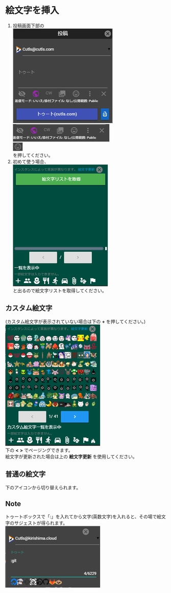 # 絵文字を挿入

1. 投稿画面下部の  
![toot3](/media/toot3.png)  
![toot7](/media/toot7.png)  
![toot14](/media/toot14.png)  
を押してください。
2. 初めて使う場合、  
![toot17](/media/toot17.png)  
と出るので絵文字リストを取得してください。

## カスタム絵文字

\(カスタム絵文字が表示されていない場合は下の **+** を押してください。\)  
![toot18](/media/toot18.png)  
下の **&lt;** **&gt;** でページングできます。  
絵文字が更新された場合は上の **絵文字更新** を使用してください。

## 普通の絵文字

下のアイコンから切り替えられます。

## Note

トゥートボックスで「:」を入れてから文字\(英数文字\)を入れると、その場で絵文字のサジェストが得られます。  
![toot19](/media/toot19.png)

